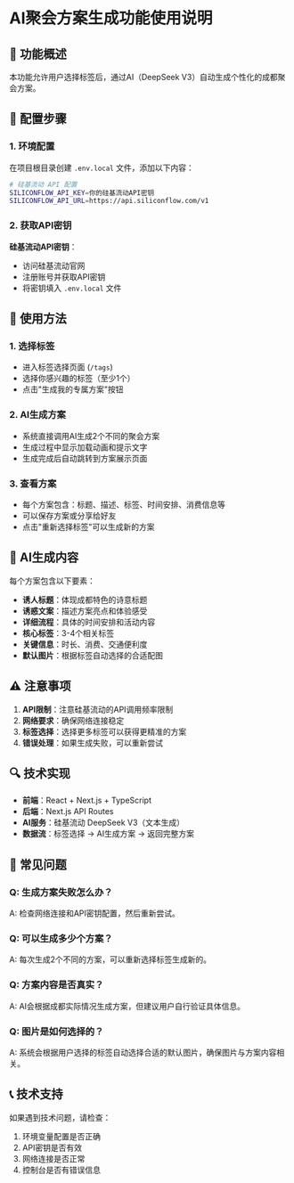 # AI聚会方案生成功能使用说明

## 🚀 功能概述

本功能允许用户选择标签后，通过AI（DeepSeek V3）自动生成个性化的成都聚会方案。

## 🔧 配置步骤

### 1. 环境配置
在项目根目录创建 `.env.local` 文件，添加以下内容：

```bash
# 硅基流动 API 配置
SILICONFLOW_API_KEY=你的硅基流动API密钥
SILICONFLOW_API_URL=https://api.siliconflow.com/v1
```

### 2. 获取API密钥
**硅基流动API密钥**：
- 访问硅基流动官网
- 注册账号并获取API密钥
- 将密钥填入 `.env.local` 文件

## 📱 使用方法

### 1. 选择标签
- 进入标签选择页面 (`/tags`)
- 选择你感兴趣的标签（至少1个）
- 点击"生成我的专属方案"按钮

### 2. AI生成方案
- 系统直接调用AI生成2个不同的聚会方案
- 生成过程中显示加载动画和提示文字
- 生成完成后自动跳转到方案展示页面

### 3. 查看方案
- 每个方案包含：标题、描述、标签、时间安排、消费信息等
- 可以保存方案或分享给好友
- 点击"重新选择标签"可以生成新的方案

## 🎯 AI生成内容

每个方案包含以下要素：
- **诱人标题**：体现成都特色的诗意标题
- **诱惑文案**：描述方案亮点和体验感受
- **详细流程**：具体的时间安排和活动内容
- **核心标签**：3-4个相关标签
- **关键信息**：时长、消费、交通便利度
- **默认图片**：根据标签自动选择的合适配图

## ⚠️ 注意事项

1. **API限制**：注意硅基流动的API调用频率限制
2. **网络要求**：确保网络连接稳定
3. **标签选择**：选择更多标签可以获得更精准的方案
4. **错误处理**：如果生成失败，可以重新尝试

## 🔍 技术实现

- **前端**：React + Next.js + TypeScript
- **后端**：Next.js API Routes
- **AI服务**：硅基流动 DeepSeek V3（文本生成）
- **数据流**：标签选择 → AI生成方案 → 返回完整方案

## 🐛 常见问题

### Q: 生成方案失败怎么办？
A: 检查网络连接和API密钥配置，然后重新尝试。

### Q: 可以生成多少个方案？
A: 每次生成2个不同的方案，可以重新选择标签生成新的。

### Q: 方案内容是否真实？
A: AI会根据成都实际情况生成方案，但建议用户自行验证具体信息。

### Q: 图片是如何选择的？
A: 系统会根据用户选择的标签自动选择合适的默认图片，确保图片与方案内容相关。

## 📞 技术支持

如果遇到技术问题，请检查：
1. 环境变量配置是否正确
2. API密钥是否有效
3. 网络连接是否正常
4. 控制台是否有错误信息 